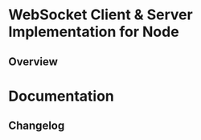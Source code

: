 WebSocket Client & Server Implementation for Node
=================================================

Overview
--------


Documentation
=============



Changelog
---------
